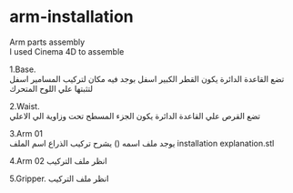 # arm-installation
Arm parts assembly    
I used Cinema 4D to assemble   

1.Base.  
تضع القاعدة الدائرة يكون القطر الكبير اسفل بوجد فيه مكان لتركيب المسامير اسفل لتثبتها علي اللوح المتحرك

2.Waist.  
تضع القرص علي القاعدة الدائرة يكون الجزء المسطح تحت وزاوية الي الاعلي

3.Arm 01  
يوجد ملف اسمه () يشرح تركيب الذراع
اسم الملف installation explanation.stl  

4.Arm 02   انظر ملف التركيب

5.Gripper.   انظر ملف التركيب
